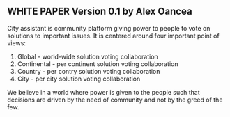 ## WHITE PAPER Version 0.1 by Alex Oancea

City assistant is community platform giving power to people to vote on solutions to important issues. It is centered around four important point of views: 

1. Global - world-wide solution voting collaboration
2. Continental - per continent solution voting collaboration
3. Country - per contry solution voting collaboration
4. City - per city solution voting collaboration

We believe in a world where power is given to the people such that decisions are driven by the need of community and not by the greed of the few.
